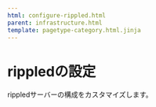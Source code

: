 ```yaml
---
html: configure-rippled.html
parent: infrastructure.html
template: pagetype-category.html.jinja
---
```

# rippledの設定
rippledサーバーの構成をカスタマイズします。